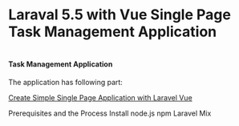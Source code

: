<h1>Laraval 5.5 with Vue Single Page Task Management Application<h1>
<h4>Task Management Application</h4>

The application has following part:

<a href="https://www.cloudways.com/blog/laravel-vue-single-page-app/">Create Simple Single Page Application with Laravel Vue</a>


Prerequisites and the Process
Install node.js npm 
Laravel Mix

